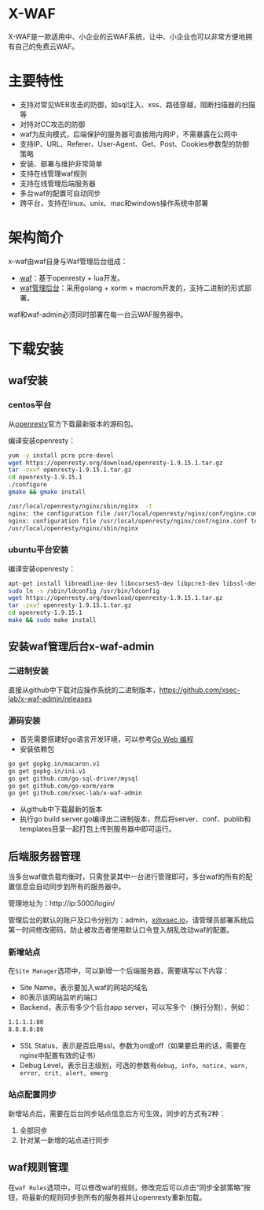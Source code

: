 # X-WAF

X-WAF是一款适用中、小企业的云WAF系统，让中、小企业也可以非常方便地拥有自己的免费云WAF。


# 主要特性

- 支持对常见WEB攻击的防御，如sql注入、xss、路径穿越，阻断扫描器的扫描等
- 对持对CC攻击的防御
- waf为反向模式，后端保护的服务器可直接用内网IP，不需暴露在公网中
- 支持IP、URL、Referer、User-Agent、Get、Post、Cookies参数型的防御策略
- 安装、部署与维护非常简单
- 支持在线管理waf规则
- 支持在线管理后端服务器
- 多台waf的配置可自动同步
- 跨平台，支持在linux、unix、mac和windows操作系统中部署

# 架构简介
x-waf由waf自身与Waf管理后台组成：

- [waf](https://github.com/xsec-lab/x-waf)：基于openresty + lua开发。
- [waf管理后台](https://github.com/xsec-lab/x-waf-admin)：采用golang + xorm + macrom开发的，支持二进制的形式部署。

waf和waf-admin必须同时部署在每一台云WAF服务器中。

# 下载安装
## waf安装
### centos平台

从[openresty](http://openresty.org/en/download.html)官方下载最新版本的源码包。

编译安装openresty：

```bash
yum -y install pcre pcre-devel
wget https://openresty.org/download/openresty-1.9.15.1.tar.gz
tar -zxvf openresty-1.9.15.1.tar.gz 
cd openresty-1.9.15.1
./configure 
gmake && gmake install

/usr/local/openresty/nginx/sbin/nginx  -t
nginx: the configuration file /usr/local/openresty/nginx/conf/nginx.conf syntax is ok
nginx: configuration file /usr/local/openresty/nginx/conf/nginx.conf test is successful
/usr/local/openresty/nginx/sbin/nginx 
```

### ubuntu平台安装

编译安装openresty：

```bash
apt-get install libreadline-dev libncurses5-dev libpcre3-dev libssl-dev perl make build-essential
sudo ln -s /sbin/ldconfig /usr/bin/ldconfig
wget https://openresty.org/download/openresty-1.9.15.1.tar.gz
tar -zxvf openresty-1.9.15.1.tar.gz
cd openresty-1.9.15.1
make && sudo make install
```

## 安装waf管理后台x-waf-admin

### 二进制安装

直接从github中下载对应操作系统的二进制版本，https://github.com/xsec-lab/x-waf-admin/releases

### 源码安装

-  首先需要搭建好go语言开发环境，可以参考[Go Web 编程](https://github.com/astaxie/build-web-application-with-golang/blob/master/zh/01.1.md)
- 安装依赖包
```bash
go get gopkg.in/macaron.v1
go get gopkg.in/ini.v1
go get github.com/go-sql-driver/mysql
go get github.com/go-xorm/xorm
go get github.com/xsec-lab/x-waf-admin
```

- 从github中下载最新的版本
- 执行go build server.go编译出二进制版本，然后将server、conf、publib和templates目录一起打包上传到服务器中即可运行。


## 后端服务器管理

当多台waf做负载均衡时，只需登录其中一台进行管理即可，多台waf的所有的配置信息会自动同步到所有的服务器中。

管理地址为：http://ip:5000/login/

管理后台的默认的账户及口令分别为：admin，x@xsec.io，请管理员部署系统后第一时间修改密码，防止被攻击者使用默认口令登入胡乱改动waf的配置。

### 新增站点

在`Site Manager`选项中，可以新增一个后端服务器，需要填写以下内容：

- Site Name，表示要加入waf的网站的域名
- 80表示该网站监听的端口
- Backend，表示有多少个后台app server，可以写多个（换行分割），例如：
```bash
1.1.1.1:80
8.8.8.8:80
```

- SSL Status，表示是否启用ssl，参数为on或off（如果要启用的话，需要在nginx中配置有效的证书）
- Debug Level，表示日志级别，可选的参数有`debug, info, notice, warn, error, crit, alert, emerg`

### 站点配置同步

新增站点后，需要在后台同步站点信息后方可生效，同步的方式有2种：

1. 全部同步
1. 针对某一新增的站点进行同步

## waf规则管理

在`waf Rules`选项中，可以修改waf的规则，修改完后可以点击“同步全部策略”按钮，将最新的规则同步到所有的服务器并让openresty重新加载。
